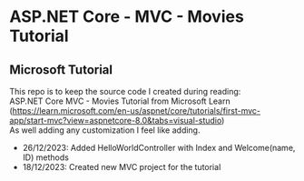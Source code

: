 <h1>ASP.NET Core - MVC - Movies Tutorial</h1>
<h2>Microsoft Tutorial</h2>

This repo is to keep the source code I created during reading:</br>
ASP.NET Core MVC - Movies Tutorial from Microsoft Learn (https://learn.microsoft.com/en-us/aspnet/core/tutorials/first-mvc-app/start-mvc?view=aspnetcore-8.0&tabs=visual-studio)</br>
As well adding any customization I feel like adding.

<ul>
<li>26/12/2023: Added HelloWorldController with Index and Welcome(name, ID) methods</li>
<li>18/12/2023: Created new MVC project for the tutorial</li>
</ul>